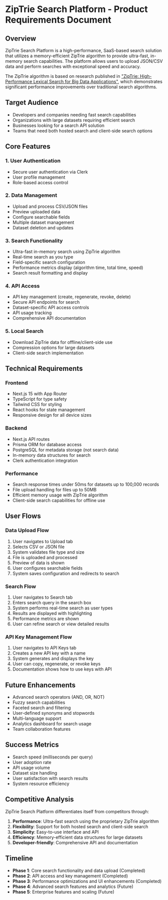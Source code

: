 # ZipTrie Search Platform - Product Requirements Document

## Overview

ZipTrie Search Platform is a high-performance, SaaS-based search solution that utilizes a memory-efficient ZipTrie algorithm to provide ultra-fast, in-memory search capabilities. The platform allows users to upload JSON/CSV data and perform searches with exceptional speed and accuracy.

The ZipTrie algorithm is based on research published in ["ZipTrie: High-Performance Lexical Search for Big Data Applications"](https://arxiv.org/pdf/2505.04953), which demonstrates significant performance improvements over traditional search algorithms.

## Target Audience

- Developers and companies needing fast search capabilities
- Organizations with large datasets requiring efficient search
- Businesses looking for a search API solution
- Teams that need both hosted search and client-side search options

## Core Features

### 1. User Authentication

- Secure user authentication via Clerk
- User profile management
- Role-based access control

### 2. Data Management

- Upload and process CSV/JSON files
- Preview uploaded data
- Configure searchable fields
- Multiple dataset management
- Dataset deletion and updates

### 3. Search Functionality

- Ultra-fast in-memory search using ZipTrie algorithm
- Real-time search as you type
- Field-specific search configuration
- Performance metrics display (algorithm time, total time, speed)
- Search result formatting and display

### 4. API Access

- API key management (create, regenerate, revoke, delete)
- Secure API endpoints for search
- Dataset-specific API access controls
- API usage tracking
- Comprehensive API documentation

### 5. Local Search

- Download ZipTrie data for offline/client-side use
- Compression options for large datasets
- Client-side search implementation

## Technical Requirements

### Frontend

- Next.js 15 with App Router
- TypeScript for type safety
- Tailwind CSS for styling
- React hooks for state management
- Responsive design for all device sizes

### Backend

- Next.js API routes
- Prisma ORM for database access
- PostgreSQL for metadata storage (not search data)
- In-memory data structures for search
- Clerk authentication integration

### Performance

- Search response times under 50ms for datasets up to 100,000 records
- File upload handling for files up to 50MB
- Efficient memory usage with ZipTrie algorithm
- Client-side search capabilities for offline use

## User Flows

### Data Upload Flow

1. User navigates to Upload tab
2. Selects CSV or JSON file
3. System validates file type and size
4. File is uploaded and processed
5. Preview of data is shown
6. User configures searchable fields
7. System saves configuration and redirects to search

### Search Flow

1. User navigates to Search tab
2. Enters search query in the search box
3. System performs real-time search as user types
4. Results are displayed with highlighting
5. Performance metrics are shown
6. User can refine search or view detailed results

### API Key Management Flow

1. User navigates to API Keys tab
2. Creates a new API key with a name
3. System generates and displays the key
4. User can copy, regenerate, or revoke keys
5. Documentation shows how to use keys with API

## Future Enhancements

- Advanced search operators (AND, OR, NOT)
- Fuzzy search capabilities
- Faceted search and filtering
- User-defined synonyms and stopwords
- Multi-language support
- Analytics dashboard for search usage
- Team collaboration features

## Success Metrics

- Search speed (milliseconds per query)
- User adoption rate
- API usage volume
- Dataset size handling
- User satisfaction with search results
- System resource efficiency

## Competitive Analysis

ZipTrie Search Platform differentiates itself from competitors through:

1. **Performance**: Ultra-fast search using the proprietary ZipTrie algorithm
2. **Flexibility**: Support for both hosted search and client-side search
3. **Simplicity**: Easy-to-use interface and API
4. **Efficiency**: Memory-efficient data structures for large datasets
5. **Developer-friendly**: Comprehensive API and documentation

## Timeline

- **Phase 1**: Core search functionality and data upload (Completed)
- **Phase 2**: API access and key management (Completed)
- **Phase 3**: Performance optimizations and UI enhancements (Completed)
- **Phase 4**: Advanced search features and analytics (Future)
- **Phase 5**: Enterprise features and scaling (Future)
